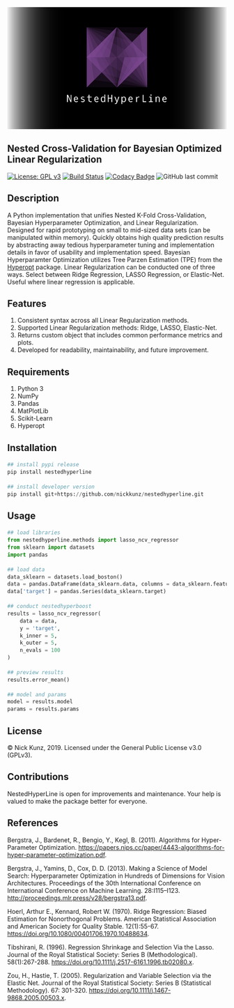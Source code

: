 <div align="center">
  <img src="https://github.com/nickkunz/nestedhyperline/blob/master/media/images/nestedhyperline_banner.png">
</div>

## Nested Cross-Validation for Bayesian Optimized Linear Regularization
[![License: GPL v3](https://img.shields.io/badge/License-GPLv3-blue.svg)](https://www.gnu.org/licenses/gpl-3.0)
[![Build Status](https://travis-ci.com/nickkunz/nestedhyperline.svg?branch=master)](https://travis-ci.com/nickkunz/nestedhyperline)
[![Codacy Badge](https://api.codacy.com/project/badge/Grade/1a851e718e1441adb251c14458d20b3b)](https://www.codacy.com/manual/nickkunz/nestedhyperline?utm_source=github.com&amp;utm_medium=referral&amp;utm_content=nickkunz/nestedhyperline&amp;utm_campaign=Badge_Grade)
![GitHub last commit](https://img.shields.io/github/last-commit/nickkunz/nestedhyperline)

## Description
A Python implementation that unifies Nested K-Fold Cross-Validation, Bayesian Hyperparameter Optimization, and Linear Regularization. Designed for rapid prototyping on small to mid-sized data sets (can be manipulated within memory). Quickly obtains high quality prediction results by abstracting away tedious hyperparameter tuning and implementation details in favor of usability and implementation speed. Bayesian Hyperparamter Optimization utilizes Tree Parzen Estimation (TPE) from the <a href="https://github.com/hyperopt/hyperopt">Hyperopt</a> package. Linear Regularization can be conducted one of three ways. Select between Ridge Regression, LASSO Regression, or Elastic-Net. Useful where linear regression is applicable.

## Features
1. Consistent syntax across all Linear Regularization methods.
2. Supported Linear Regularization methods: Ridge, LASSO, Elastic-Net.
3. Returns custom object that includes common performance metrics and plots.
4. Developed for readability, maintainability, and future improvement.

## Requirements
1. Python 3
2. NumPy
3. Pandas
4. MatPlotLib
5. Scikit-Learn
6. Hyperopt

## Installation
```python
## install pypi release
pip install nestedhyperline

## install developer version
pip install git+https://github.com/nickkunz/nestedhyperline.git
```

## Usage
```python
## load libraries
from nestedhyperline.methods import lasso_ncv_regressor
from sklearn import datasets
import pandas

## load data
data_sklearn = datasets.load_boston()
data = pandas.DataFrame(data_sklearn.data, columns = data_sklearn.feature_names)
data['target'] = pandas.Series(data_sklearn.target)

## conduct nestedhyperboost
results = lasso_ncv_regressor(
    data = data,
    y = 'target',
    k_inner = 5,
    k_outer = 5,
    n_evals = 100
)

## preview results
results.error_mean()

## model and params
model = results.model
params = results.params
```

## License
© Nick Kunz, 2019. Licensed under the General Public License v3.0 (GPLv3).

## Contributions
NestedHyperLine is open for improvements and maintenance. Your help is valued to make the package better for everyone.

## References
Bergstra, J., Bardenet, R., Bengio, Y., Kegl, B. (2011). Algorithms for Hyper-Parameter Optimization. https://papers.nips.cc/paper/4443-algorithms-for-hyper-parameter-optimization.pdf.

Bergstra, J., Yamins, D., Cox, D. D. (2013). Making a Science of Model Search: Hyperparameter Optimization in Hundreds of Dimensions for Vision Architectures. 
Proceedings of the 30th International Conference on International Conference on Machine Learning. 28:I115–I123. http://proceedings.mlr.press/v28/bergstra13.pdf.

Hoerl, Arthur E., Kennard, Robert W. (1970). Ridge Regression: Biased Estimation for Nonorthogonal Problems. American Statistical Association and American Society for Quality Stable. 12(1):55-67. https://doi.org/10.1080/00401706.1970.10488634.

Tibshirani, R. (1996).  Regression Shrinkage and Selection Via the Lasso. Journal of the Royal Statistical Society: Series B (Methodological). 58(1):267-288. https://doi.org/10.1111/j.2517-6161.1996.tb02080.x.

Zou, H., Hastie, T. (2005). Regularization and Variable Selection via the Elastic Net. Journal of the Royal Statistical Society: Series B (Statistical Methodology). 67: 301-320. https://doi.org/10.1111/j.1467-9868.2005.00503.x.